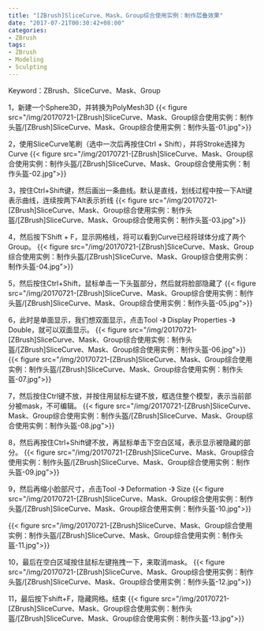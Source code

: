 ```yaml
---
title: "[ZBrush]SliceCurve、Mask、Group综合使用实例：制作层叠效果"
date: "2017-07-21T00:30:42+08:00"
categories:
- ZBrush
tags:
- ZBrush
- Modeling
- Sculpting
--- 
```


Keyword：ZBrush、SliceCurve、Mask、Group

1，新建一个Sphere3D，并转换为PolyMesh3D
{{< figure src="/img/20170721-[ZBrush]SliceCurve、Mask、Group综合使用实例：制作头盔/[ZBrush]SliceCurve、Mask、Group综合使用实例：制作头盔-01.jpg">}}

2，使用SliceCurve笔刷（选中一次后再按住Ctrl + Shift），并将Stroke选择为Curve
{{< figure src="/img/20170721-[ZBrush]SliceCurve、Mask、Group综合使用实例：制作头盔/[ZBrush]SliceCurve、Mask、Group综合使用实例：制作头盔-02.jpg">}}

3，按住Ctrl+Shift键，然后画出一条曲线。默认是直线，划线过程中按一下Alt键表示曲线，连续按两下Alt表示折线
{{< figure src="/img/20170721-[ZBrush]SliceCurve、Mask、Group综合使用实例：制作头盔/[ZBrush]SliceCurve、Mask、Group综合使用实例：制作头盔-03.jpg">}}

4，然后按下Shift + F，显示网格线，将可以看到Curve已经将球体分成了两个Group。
{{< figure src="/img/20170721-[ZBrush]SliceCurve、Mask、Group综合使用实例：制作头盔/[ZBrush]SliceCurve、Mask、Group综合使用实例：制作头盔-04.jpg">}}

5，然后按住Ctrl+Shift，鼠标单击一下头盔部分，然后就将脸部隐藏了
{{< figure src="/img/20170721-[ZBrush]SliceCurve、Mask、Group综合使用实例：制作头盔/[ZBrush]SliceCurve、Mask、Group综合使用实例：制作头盔-05.jpg">}}

6，此时是单面显示，我们想双面显示，点击Tool -》 Display Properties -》 Double，就可以双面显示。
{{< figure src="/img/20170721-[ZBrush]SliceCurve、Mask、Group综合使用实例：制作头盔/[ZBrush]SliceCurve、Mask、Group综合使用实例：制作头盔-06.jpg">}}
{{< figure src="/img/20170721-[ZBrush]SliceCurve、Mask、Group综合使用实例：制作头盔/[ZBrush]SliceCurve、Mask、Group综合使用实例：制作头盔-07.jpg">}}

7，然后按住Ctrl键不放，并按住用鼠标左键不放，框选住整个模型，表示当前部分被mask，不可编辑。
{{< figure src="/img/20170721-[ZBrush]SliceCurve、Mask、Group综合使用实例：制作头盔/[ZBrush]SliceCurve、Mask、Group综合使用实例：制作头盔-08.jpg">}}

8，然后再按住Ctrl+Shift键不放，再鼠标单击下空白区域，表示显示被隐藏的部分。
{{< figure src="/img/20170721-[ZBrush]SliceCurve、Mask、Group综合使用实例：制作头盔/[ZBrush]SliceCurve、Mask、Group综合使用实例：制作头盔-09.jpg">}}

9，然后再缩小脸部尺寸，点击Tool -》 Deformation -》 Size
{{< figure src="/img/20170721-[ZBrush]SliceCurve、Mask、Group综合使用实例：制作头盔/[ZBrush]SliceCurve、Mask、Group综合使用实例：制作头盔-10.jpg">}}

{{< figure src="/img/20170721-[ZBrush]SliceCurve、Mask、Group综合使用实例：制作头盔/[ZBrush]SliceCurve、Mask、Group综合使用实例：制作头盔-11.jpg">}}

10，最后在空白区域按住鼠标左键拖拽一下，来取消mask。
{{< figure src="/img/20170721-[ZBrush]SliceCurve、Mask、Group综合使用实例：制作头盔/[ZBrush]SliceCurve、Mask、Group综合使用实例：制作头盔-12.jpg">}}

11，最后按下shift+F，隐藏网格。结束
{{< figure src="/img/20170721-[ZBrush]SliceCurve、Mask、Group综合使用实例：制作头盔/[ZBrush]SliceCurve、Mask、Group综合使用实例：制作头盔-13.jpg">}}



